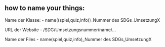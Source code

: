 ## how to name your things:

Name der Klasse:
    - name((spiel,quiz,info))_Nummer des SDGs_UmsetzungX

URL der Website
    - /SDG/Umsetzungsnummer/name/...

Name der Files
    - name(spiel,quiz,info)_Nummer des SDGs_UmsetzungX
